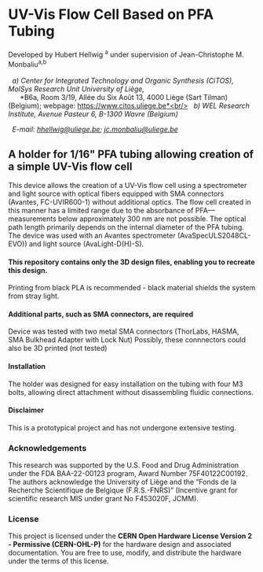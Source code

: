 # UV-Vis Flow Cell Based on PFA Tubing 
Developed by Hubert Hellwig	<sup>a</sup> under supervision of Jean-Christophe M. Monbaliu<sup>a,b</sup><br/><br/>
&nbsp; *a) Center for Integrated Technology and Organic Synthesis (CiTOS), MolSys Research Unit University of Liège,*<br/>
&nbsp; &nbsp; &nbsp; *B6a, Room 3/19, Allée du Six Août 13, 4000 Liège (Sart Tilman) (Belgium); webpage: https://www.citos.uliege.be*<br/>
&nbsp; *b)	WEL Research Institute, Avenue Pasteur 6, B-1300 Wavre (Belgium)*

&nbsp; *E-mail: hhellwig@uliege.be; jc.monbaliu@uliege.be*

## A holder for 1/16" PFA tubing allowing creation of a simple UV-Vis flow cell

This device allows the creation of a UV-Vis flow cell using a spectrometer and light source with optical fibers equipped with SMA connectors (Avantes, FC-UVIR600-1) without additional optics. The flow cell created in this manner has a limited range due to the absorbance of PFA—measurements below approximately 300 nm are not possible. The optical path length primarily depends on the internal diameter of the PFA tubing.
The device was used with an Avantes spectrometer (AvaSpecULS2048CL-EVO)) and light source (AvaLight-D(H)-S).

#### This repository contains only the 3D design files, enabling you to recreate this design.
Printing from black PLA is recommended - black material shields the system from stray light.

#### Additional parts, such as SMA connectors, are required
Device was tested with two metal SMA connectors (ThorLabs, HASMA, SMA Bulkhead Adapter with Lock Nut) 
Possibly, these connnectors could also be 3D printed (not tested)

#### Installation
The holder was designed for easy installation on the tubing with four M3 bolts, allowing direct attachment without disassembling fluidic connections.


#### Disclaimer
This is a prototypical project and has not undergone extensive testing.

### Acknowledgements

This research was supported by the U.S. Food and Drug Administration under the FDA BAA-22-00123 program, Award Number 75F40122C00192. The authors acknowledge the University of Liège and the “Fonds de la Recherche Scientifique de Belgique (F.R.S.-FNRS)” (Incentive grant for scientific research MIS under grant No F453020F, JCMM).

### License

This project is licensed under the **CERN Open Hardware License Version 2 - Permissive (CERN-OHL-P)** for the hardware design and associated documentation. You are free to use, modify, and distribute the hardware under the terms of this license.
